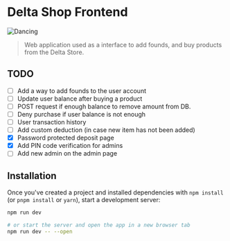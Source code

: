 # Delta Shop Frontend

![Dancing](https://media1.tenor.com/m/MkTexhggt6QAAAAd/rat-rat-dance.gif)

> Web application used as a interface to add founds, and buy products from the Delta Store.

## TODO
- [ ] Add a way to add founds to the user account
- [ ] Update user balance after buying a product
- [ ] POST request if enough balance to remove amount from DB.
- [ ] Deny purchase if user balance is not enough
- [ ] User transaction history
- [ ] Add custom deduction (in case new item has not been added)
- [x] Password protected deposit page
- [x] Add PIN code verification for admins
- [ ] Add new admin on the admin page

## Installation

Once you've created a project and installed dependencies with `npm install` (or `pnpm install` or `yarn`), start a development server:

```bash
npm run dev

# or start the server and open the app in a new browser tab
npm run dev -- --open
```
